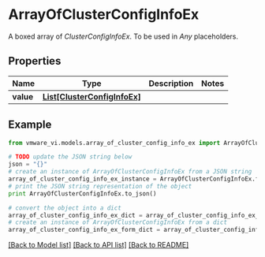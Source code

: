 # ArrayOfClusterConfigInfoEx

A boxed array of *ClusterConfigInfoEx*. To be used in *Any* placeholders. 

## Properties
Name | Type | Description | Notes
------------ | ------------- | ------------- | -------------
**value** | [**List[ClusterConfigInfoEx]**](ClusterConfigInfoEx.md) |  | 

## Example

```python
from vmware_vi.models.array_of_cluster_config_info_ex import ArrayOfClusterConfigInfoEx

# TODO update the JSON string below
json = "{}"
# create an instance of ArrayOfClusterConfigInfoEx from a JSON string
array_of_cluster_config_info_ex_instance = ArrayOfClusterConfigInfoEx.from_json(json)
# print the JSON string representation of the object
print ArrayOfClusterConfigInfoEx.to_json()

# convert the object into a dict
array_of_cluster_config_info_ex_dict = array_of_cluster_config_info_ex_instance.to_dict()
# create an instance of ArrayOfClusterConfigInfoEx from a dict
array_of_cluster_config_info_ex_form_dict = array_of_cluster_config_info_ex.from_dict(array_of_cluster_config_info_ex_dict)
```
[[Back to Model list]](../README.md#documentation-for-models) [[Back to API list]](../README.md#documentation-for-api-endpoints) [[Back to README]](../README.md)


